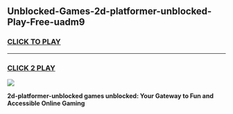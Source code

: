 
## Unblocked-Games-2d-platformer-unblocked-Play-Free-uadm9
<h3>
<a href="https://premium76.site?title=2d-platformer-unblocked&ref=12A">CLICK TO PLAY</a></h3>
<hr>

<h3>
<a href="https://premium76.site?title=2d-platformer-unblocked&ref=12A">CLICK 2 PLAY</a>
  
</h3>

<a href="https://premium76.site?title=2d-platformer-unblocked&ref=12A"><img src="https://clearcache.store/games.png"></a>


**2d-platformer-unblocked games unblocked: Your Gateway to Fun and Accessible Online Gaming**
